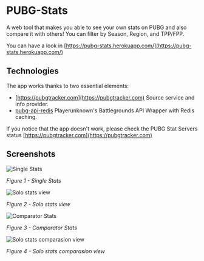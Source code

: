 # PUBG-Stats

A web tool that makes you able to see your own stats on PUBG and also compare it with others! You can filter by Season, Region, and TPP/FPP.

You can have a look in [https://pubg-stats.herokuapp.com/](https://pubg-stats.herokuapp.com/)

## Technologies

The app works thanks to two essential elements:

- [https://pubgtracker.com](https://pubgtracker.com) Source service and info provider.
- [pubg-api-redis](https://github.com/javilobo8/pubg-api-redis) Playerunknown's Battlegrounds API Wrapper with Redis caching.

If you notice that the app doesn't work, please check the PUBG Stat Servers status [https://pubgtracker.com](https://pubgtracker.com) 

## Screenshots

![Single Stats](https://i.gyazo.com/6dad60adae96f324f395a049f2843d37.png)

*Figure 1 - Single Stats*

![Solo stats view](https://i.gyazo.com/d42e742e519b87333e81887e935cae68.png)

*Figure 2 - Solo stats view*

![Comparator Stats](https://i.gyazo.com/39c70309ead975aa0d478f40ff679a17.png)

*Figure 3 - Comparator Stats*

![Solo stats comparasion view](https://i.gyazo.com/f3349a581180c91a3441908663e5a3e3.png)

*Figure 4 - Solo stats comparasion view*

